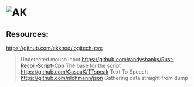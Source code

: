 # <img alt="AK" src="https://i.imgur.com/yGETfSw.png">

## Resources:
https://github.com/ekknod/logitech-cve
> Undetected mouse input
https://github.com/randyshanks/Rust-Recoil-Script-Cpp
> The base for the script
https://github.com/GascaK/TTspeak
> Text To Speech
https://github.com/nlohmann/json
> Gathering data straight from dump
